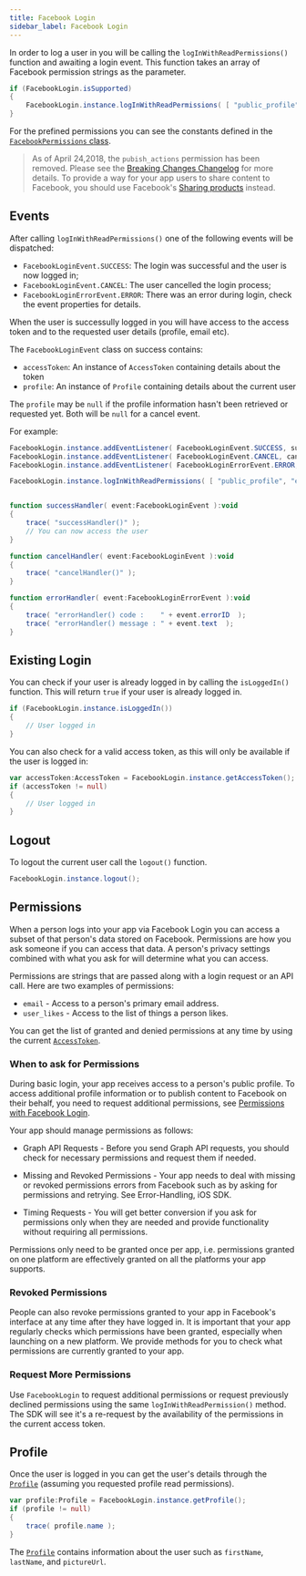 ```yaml
---
title: Facebook Login
sidebar_label: Facebook Login
---
```


In order to log a user in you will be calling the `logInWithReadPermissions()` function and awaiting a login event. This function takes an array of Facebook permission strings as the parameter.

```actionscript
if (FacebookLogin.isSupported)
{
	FacebookLogin.instance.logInWithReadPermissions( [ "public_profile", "email" ] );
}
```

For the prefined permissions you can see the constants defined in the [`FacebookPermissions` class](https://docs.airnativeextensions.com/asdocs/facebookapi/com/distriqt/extension/facebook/login/FacebookPermissions.html).

>
> As of April 24,2018, the `pubish_actions` permission has been removed. Please see the [Breaking Changes Changelog](https://developers.facebook.com/docs/graph-api/changelog/breaking-changes#login-4-24) for more details. To provide a way for your app users to share content to Facebook, you should use Facebook's [Sharing products](../share/overview) instead.
>


## Events

After calling `logInWithReadPermissions()` one of the following events will be dispatched:

- `FacebookLoginEvent.SUCCESS`: The login was successful and the user is now logged in; 
- `FacebookLoginEvent.CANCEL`: The user cancelled the login process;
- `FacebookLoginErrorEvent.ERROR`: There was an error during login, check the event properties for details.

When the user is successully logged in you will have access to the access token and to the requested user details (profile, email etc).

The `FacebookLoginEvent` class on success contains:

- `accessToken`: An instance of `AccessToken` containing details about the token
- `profile`: An instance of `Profile` containing details about the current user

The `profile` may be `null` if the profile information hasn't been retrieved or requested yet. Both will be `null` for a cancel event.


For example:

```actionscript
FacebookLogin.instance.addEventListener( FacebookLoginEvent.SUCCESS, successHandler );
FacebookLogin.instance.addEventListener( FacebookLoginEvent.CANCEL, cancelHandler );
FacebookLogin.instance.addEventListener( FacebookLoginErrorEvent.ERROR, errorHandler );

FacebookLogin.instance.logInWithReadPermissions( [ "public_profile", "email" ] );


function successHandler( event:FacebookLoginEvent ):void
{
	trace( "successHandler()" );
	// You can now access the user
}

function cancelHandler( event:FacebookLoginEvent ):void
{
	trace( "cancelHandler()" );
}

function errorHandler( event:FacebookLoginErrorEvent ):void
{
	trace( "errorHandler() code :    " + event.errorID  );
	trace( "errorHandler() message : " + event.text  );
}
```


## Existing Login

You can check if your user is already logged in by calling the `isLoggedIn()` function. This will return `true` if your user is already logged in.

```actionscript
if (FacebookLogin.instance.isLoggedIn())
{
	// User logged in
}
```

You can also check for a valid access token, as this will only be available if the user is logged in:

```actionscript
var accessToken:AccessToken = FacebookLogin.instance.getAccessToken();
if (accessToken != null)
{
	// User logged in
}
```



## Logout

To logout the current user call the `logout()` function.

```actionscript
FacebookLogin.instance.logout();
```



## Permissions

When a person logs into your app via Facebook Login you can access a subset of that person's data stored on Facebook. Permissions are how you ask someone if you can access that data. A person's privacy settings combined with what you ask for will determine what you can access.

Permissions are strings that are passed along with a login request or an API call. Here are two examples of permissions:

- `email` - Access to a person's primary email address.
- `user_likes` - Access to the list of things a person likes.

You can get the list of granted and denied permissions at any time by using the current [`AccessToken`](access-token).


### When to ask for Permissions

During basic login, your app receives access to a person's public profile. To access additional profile information or to publish content to Facebook on their behalf, you need to request additional permissions, see [Permissions with Facebook Login](https://developers.facebook.com/docs/facebook-login/permissions/).

Your app should manage permissions as follows:

- Graph API Requests - Before you send Graph API requests, you should check for necessary permissions and request them if needed.

- Missing and Revoked Permissions - Your app needs to deal with missing or revoked permissions errors from Facebook such as by asking for permissions and retrying. See Error-Handling, iOS SDK.

- Timing Requests - You will get better conversion if you ask for permissions only when they are needed and provide functionality without requiring all permissions.

Permissions only need to be granted once per app, i.e. permissions granted on one platform are effectively granted on all the platforms your app supports.


### Revoked Permissions

People can also revoke permissions granted to your app in Facebook's interface at any time after they have logged in. It is important that your app regularly checks which permissions have been granted, especially when launching on a new platform. We provide methods for you to check what permissions are currently 
granted to your app.


### Request More Permissions

Use `FacebookLogin` to request additional permissions or request previously declined permissions using the same `logInWithReadPermission()` method. The SDK will see it's a re-request by the availability of the permissions in the current access token.




## Profile

Once the user is logged in you can get the user's details through the [`Profile`](http://docs.airnativeextensions.com/asdocs/facebookapi/com/distriqt/extension/facebook/login/Profile.html) (assuming you requested profile read permissions). 

```actionscript
var profile:Profile = FacebookLogin.instance.getProfile();
if (profile != null)
{
	trace( profile.name );
}
```

The [`Profile`](http://docs.airnativeextensions.com/asdocs/facebookapi/com/distriqt/extension/facebook/login/Profile.html) contains information about the user such as `firstName`, `lastName`, and `pictureUrl`.

